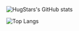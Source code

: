 ![HugStars's GitHub stats](https://github-readme-stats-hugstars-projects.vercel.app/api?username=HugStars&count_private=true&show_icons=true&include_all_commits=true&hide_title=true)

![Top Langs](https://github-readme-stats-hugstars-projects.vercel.app/api/top-langs?username=HugStars&count_private=true&show_icons=true&layout=compact&hide_title=true)
